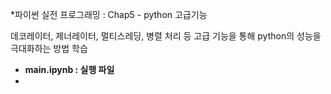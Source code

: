 *파이썬 실전 프로그래밍 : Chap5 - python 고급기능

데코레이터, 제너레이터, 멀티스레딩, 병렬 처리 등 고급 기능을 통해 python의 성능을 극대화하는 방법 학습

- **main.ipynb : 실행 파일**
- 
